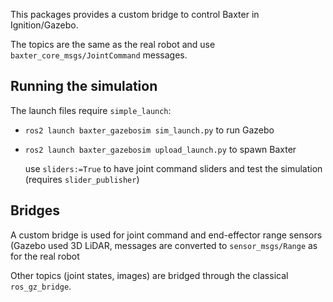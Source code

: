 This packages provides a custom bridge to control Baxter in Ignition/Gazebo.

The topics are the same as the real robot and use `baxter_core_msgs/JointCommand` messages.

## Running the simulation

The launch files require `simple_launch`:
 - `ros2 launch baxter_gazebosim sim_launch.py` to run Gazebo
 - `ros2 launch baxter_gazebosim upload_launch.py` to spawn Baxter

    use `sliders:=True` to have joint command sliders and test the simulation (requires `slider_publisher`)

## Bridges

A custom bridge is used for joint command and end-effector range sensors (Gazebo used 3D LiDAR, messages are converted to `sensor_msgs/Range` as for the real robot

Other topics (joint states, images) are bridged through the classical `ros_gz_bridge`.
